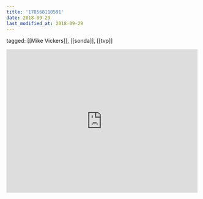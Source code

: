 ```yaml
---
title: '178568110591'
date: 2018-09-29
last_modified_at: 2018-09-29
---
```

tagged: [[Mike Vickers]], [[sonda]], [[tvp]]
<iframe allow="accelerometer; autoplay; clipboard-write; encrypted-media; gyroscope; picture-in-picture" allowfullscreen="" frameborder="0" height="375" id="youtube_iframe" src="https://www.youtube.com/embed/pHT8u52bSVE?feature=oembed&amp;enablejsapi=1&amp;origin=https://safe.txmblr.com&amp;wmode=opaque" width="500"></iframe>